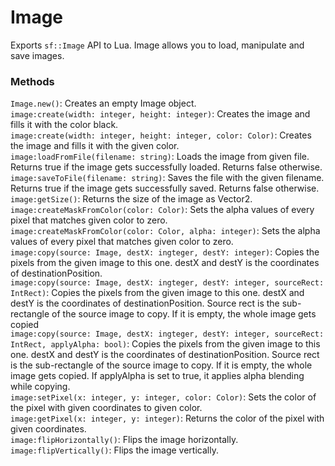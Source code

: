 # Image
Exports `sf::Image` API to Lua. Image allows you to load, manipulate and save images.

### Methods
`Image.new()`: Creates an empty Image object.  
`image:create(width: integer, height: integer)`: Creates the image and fills it with the color black.  
`image:create(width: integer, height: integer, color: Color)`: Creates the image and fills it with the given color.  
`image:loadFromFile(filename: string)`: Loads the image from given file. Returns true if the image gets successfully loaded. Returns false otherwise.  
`image:saveToFile(filename: string)`: Saves the file with the given filename. Returns true if the image gets successfully saved. Returns false otherwise.  
`image:getSize()`: Returns the size of the image as Vector2.  
`image:createMaskFromColor(color: Color)`: Sets the alpha values of every pixel that matches given color to zero.  
`image:createMaskFromColor(color: Color, alpha: integer)`: Sets the alpha values of every pixel that matches given color to zero.  
`image:copy(source: Image, destX: ingteger, destY: integer)`: Copies the pixels from the given image to this one. destX and destY is the coordinates of destinationPosition.  
`image:copy(source: Image, destX: ingteger, destY: integer, sourceRect: IntRect)`: Copies the pixels from the given image to this one. destX and destY is the coordinates of destinationPosition. Source rect is the sub-rectangle of the source image to copy. If it is empty, the whole image gets copied  
`image:copy(source: Image, destX: ingteger, destY: integer, sourceRect: IntRect, applyAlpha: bool)`: Copies the pixels from the given image to this one. destX and destY is the coordinates of destinationPosition. Source rect is the sub-rectangle of the source image to copy. If it is empty, the whole image gets copied. If applyAlpha is set to true, it applies alpha blending while copying.  
`image:setPixel(x: integer, y: integer, color: Color)`: Sets the color of the pixel with given coordinates to given color.  
`image:getPixel(x: integer, y: integer)`: Returns the color of the pixel with given coordinates.  
`image:flipHorizontally()`: Flips the image horizontally.  
`image:flipVertically()`: Flips the image vertically.  